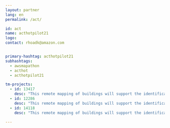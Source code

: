 ```yaml
---
layout: partner
lang: en
permalink: /act/

id: act
name: acthotpilot21
logo: 
contact: rhoadk@amazon.com


primary-hashtag: acthotpilot21
subhashtags:
  - awsmapathon
  - acthot
  - acthotpilot21

tm-projects:
  - id: 13417
    desc: "This remote mapping of buildings will support the identification and characterization of settlements, as well as the implementation of planned activities and largely the generation of data for humanitarian activities."
  - id: 12286
    desc: "This remote mapping of buildings will support the identification and characterization of settlements, as well as the implementation of planned activities and largely the generation of data for humanitarian activities."
  - id: 14118
    desc: "This remote mapping of buildings will support the identification and characterization of settlements, as well as the implementation of planned activities and largely the generation of data for humanitarian activities."
    
---
```

